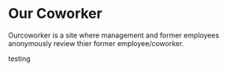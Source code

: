 # Our Coworker

Ourcoworker is a site where management and former employees anonymously review thier former employee/coworker.

testing
